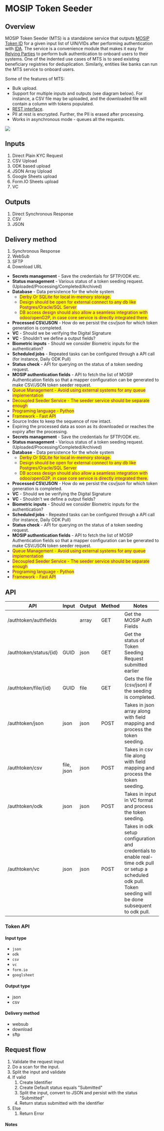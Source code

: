 # MOSIP Token Seeder

## Overview

MOSIP Token Seeder (MTS) is a standalone service that outputs [MOSIP Token ID](https://docs.mosip.io/1.2.0/id-lifecycle-management/identifiers#token-id) for a given input list of UIN/VIDs after performing authentication with [IDA](https://docs.mosip.io/1.2.0/id-authentication). The service is a convenience module that makes it easy for [Relying Parties](https://docs.mosip.io/1.2.0/id-authentication#relying-parties-and-policies) to perform bulk authentication to onboard users to their systems. One of the indented use cases of MTS is to seed existing beneficiary registries for deduplication. Similarly, entities like banks can run the MTS service to onboard users.

Some of the features of MTS:

* Bulk upload.
* Support for multiple inputs and outputs (see diagram below). For instance, a CSV file may be uploaded, and the downloaded file will contain a column with tokens populated.
* [REST interface](mosip-token-seeder.md#api).
* PII at rest is encrypted. Further, the PII is erased after processing.
* Works in asynchronous mode - queues all the requests.

![](https://github.com/mosip/openg2p/raw/main/docs/.gitbook/assets/seeder.png)

## Inputs

1. Direct Plain KYC Request
2. CSV Upload
3. ODK based upload
4. JSON Array Upload
5. Google Sheets upload
6. Form.IO Sheets upload
7. VC

## Outputs

1. Direct Synchronous Response
2. CSV
3. JSON

## Delivery method

1. Synchronous Response
2. WebSub
3. SFTP
4. Download URL

* **Secrets management** - Save the credentials for SFTP/ODK etc.
* **Status management** - Various status of a token seeding request. (Uploaded/Processing/Completed/Archived)
* **Database** - Data persistence for the whole system
  * <mark style="color:purple;">Derby Or SQLite for local in-memory storage.</mark>
  * <mark style="color:purple;">Design should be open for external connect to any db like Postgres/Oracle/SQL Server</mark>&#x20;
  * <mark style="color:purple;">DB access design should also allow a seamless integration with odoo/openG2P, in case core service is directly integrated there.</mark> &#x20;
* **Processed CSV/JSON** - How do we persist the csv/json for which token generation is completed.
* **VC** - Should we be verifying the Digital Signature
* **VC** - Shouldn't we define a output fields?
* **Biometric inputs** - Should we consider Biometric inputs for the authentication?
* **Scheduled jobs** - Repeated tasks can be configured through a API call (for instance, Daily ODK Pull)
* **Status check** - API for querying on the status of a token seeding request.
* **MOSIP authentication fields** - API to fetch the list of MOSIP Authentication fields so that a mapper configuration can be generated to make CSV/JSON token seeder request.   &#x20;
* <mark style="color:purple;">Queue Management - Avoid using external systems for any queue implementation</mark>
* <mark style="color:purple;">Decoupled Seeder Service - The seeder service should be separate enough</mark>&#x20;
* <mark style="color:purple;">Programing language - Python</mark>
* <mark style="color:purple;">Framework - Fast API</mark>
* Source Index to keep the sequence of row intact.
* Expiring the processed data as soon as its downloaded or reaches the expiry after the processing.
* **Secrets management** - Save the credentials for SFTP/ODK etc.
* **Status management** - Various status of a token seeding request. (Uploaded/Processing/Completed/Archived)
* **Database** - Data persistence for the whole system
  * <mark style="color:purple;">Derby Or SQLite for local in-memory storage.</mark>
  * <mark style="color:purple;">Design should be open for external connect to any db like Postgres/Oracle/SQL Server</mark>
  * <mark style="color:purple;">DB access design should also allow a seamless integration with odoo/openG2P, in case core service is directly integrated there.</mark>
* **Processed CSV/JSON** - How do we persist the csv/json for which token generation is completed.
* **VC** - Should we be verifying the Digital Signature
* **VC** - Shouldn't we define a output fields?
* **Biometric inputs** - Should we consider Biometric inputs for the authentication?
* **Scheduled jobs** - Repeated tasks can be configured through a API call (for instance, Daily ODK Pull)
* **Status check** - API for querying on the status of a token seeding request.
* **MOSIP authentication fields** - API to fetch the list of MOSIP Authentication fields so that a mapper configuration can be generated to make CSV/JSON token seeder request.
* <mark style="color:purple;">Queue Management - Avoid using external systems for any queue implementation</mark>
* <mark style="color:purple;">Decoupled Seeder Service - The seeder service should be separate enough</mark>
* <mark style="color:purple;">Programing language - Python</mark>
* <mark style="color:purple;">Framework - Fast API</mark>

## API

| API                    | Input      | Output | Method | Notes                                                                                                                                                           |
| ---------------------- | ---------- | ------ | ------ | --------------------------------------------------------------------------------------------------------------------------------------------------------------- |
| /authtoken/authfields  |            | array  | GET    | Get the MOSIP Auth Fields                                                                                                                                       |
| /authtoken/status/{id} | GUID       | json   | GET    | Get the status of Token Seeding Request submitted earlier                                                                                                       |
| /authtoken/file/{id}   | GUID       | file   | GET    | Gets the file (csv/json) if the seeding is completed.                                                                                                           |
| /authtoken/json        | json       | json   | POST   | Takes in json array along with field mapping and process the token seeding.                                                                                     |
| /authtoken/csv         | file, json | json   | POST   | Takes in csv file along with field mapping and process the token seeding.                                                                                       |
| /authtoken/odk         | json       | json   | POST   | Takes in input in VC format and process the token seeding.                                                                                                      |
| /authtoken/vc          | json       | json   | POST   | Takes in odk setup configuration and credentials to enable real-time odk pull or setup a scheduled odk pull. Token seeding will be done subsequent to odk pull. |

### Token API&#x20;

#### Input type

* `json`
* `odk`
* `csv`
* `vc`
* `form.io`
* `googlsheet`

#### Output type <a href="#output-type" id="output-type"></a>

* json
* csv

#### Delivery method

* websub
* download
* sftp

## Request flow



1. Validate the request input
2. Do a scan for the input.
3. Split the input and validate
4. If valid&#x20;
   1. Create Identifier
   2. Create Default status equals "Submitted"
   3. Split the input, convert to JSON and persist with the status "Submitted"
   4. Return status submitted with the identifier
5. Else
   1. Return Error

#### Notes
